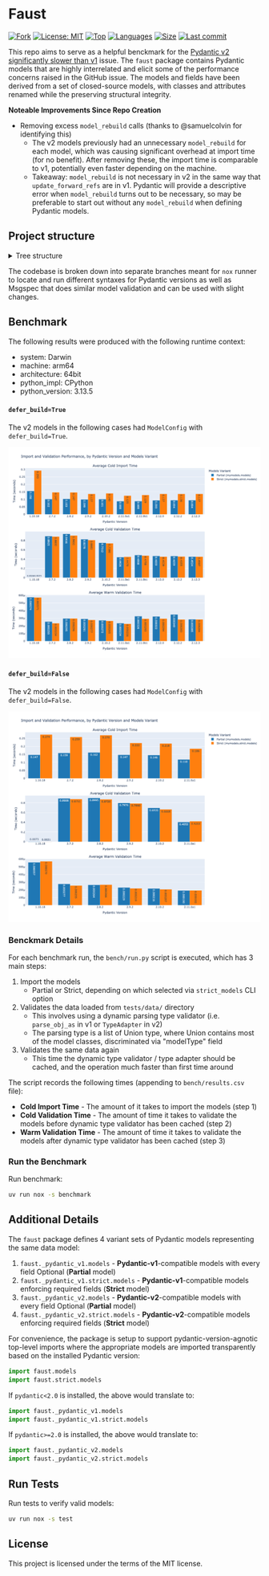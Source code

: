 # Faust

[![Fork](https://img.shields.io/badge/fork-marcodlk/pydantic--v2--startup--perf--bench-beige?logo=github)](https://github.com/marcodlk/pydantic-v2-startup-perf-bench)
[![License: MIT](https://img.shields.io/badge/License-MIT-yellow.svg)](https://github.com/aekasitt/faust/blob/master/LICENSE)
[![Top](https://img.shields.io/github/languages/top/aekasitt/faust)](https://github.com/aekasitt/faust)
[![Languages](https://img.shields.io/github/languages/count/aekasitt/faust)](https://github.com/aekasitt/faust)
[![Size](https://img.shields.io/github/repo-size/aekasitt/faust)](https://github.com/aekasitt/faust)
[![Last commit](https://img.shields.io/github/last-commit/aekasitt/faust/master)](https://github.com/aekasitt/faust)

This repo aims to serve as a helpful benckmark for the [Pydantic v2 significantly slower than v1](https://github.com/pydantic/pydantic/discussions/6748) issue.
The `faust` package contains Pydantic models that are highly interrelated and elicit some of the
performance concerns raised in the GitHub issue. The models and fields have been derived from a set of closed-source
models, with classes and attributes renamed while the preserving structural integrity.

**Noteable Improvements Since Repo Creation**
- Removing excess `model_rebuild` calls (thanks to @samuelcolvin for identifying this)
    - The v2 models previously had an unnecessary `model_rebuild` for each model, which was causing significant overhead at import time (for no benefit). After removing these, the import time is comparable to v1, potentially even faster depending on the machine.
    - Takeaway: `model_rebuild` is not necessary in v2 in the same way that `update_forward_refs` are in v1. Pydantic will provide a descriptive error when `model_rebuild` turns out to be necessary, so may be preferable to start out without any `model_rebuild` when defining Pydantic models.

## Project structure

<details>
  <summary> Tree structure </summary>

  ```
  faust
  ├── src/faust
  │   ├── __init__.py
  │   ├── _compat.py
  │   ├── _datetime.py
  │   ├── _pydantic_v1
  │   │   ├── __init__.py
  │   │   ├── base_model.py
  │   │   ├── models.py
  │   │   └── strict
  │   │       ├── __init__.py
  │   │       └── models.py
  │   │
  │   ├── _pydantic_v2
  │   │   ├── __init__.py
  │   │   ├── base_model.py
  │   │   ├── models.py
  │   │   ├── settings.py
  │   │   └── strict
  │   │       ├── __init__.py
  │   │       └── models.py
  │   │
  │   ├── models.py
  │   ├── strict
  │   │   ├── __init__.py
  │   │   └── models.py
  │   │
  │   └── tools.py
  │
  └── tests
      ├── __init__.py
      ├── data
      │   ├── AnyClass124.json
      │   ├── AnyClass128.json
      │   ├── AnyClass129.json
      │   ├── AnyClass130.json
      │   └── AnyClass132.json
      │
      ├── test_models.py
      └── test_strict_models.py
  ```
</details>

The codebase is broken down into separate branches meant for `nox` runner to locate
and run different syntaxes for Pydantic versions as well as Msgspec that does similar
model validation and can be used with slight changes.

## Benchmark

The following results were produced with the following runtime context:
* system: Darwin
* machine: arm64
* architecture: 64bit
* python_impl: CPython
* python_version: 3.13.5

#### `defer_build=True`

The v2 models in the following cases had `ModelConfig` with `defer_build=True`.

![Benchmark Results Plot, defer_build=true](bench/results-defer-build.png)

#### `defer_build=False`

The v2 models in the following cases had `ModelConfig` with `defer_build=False`.

![Benchmark Results Plot, defer_build=false](bench/results-no-defer-build.png)

### Benckmark Details

For each benchmark run, the `bench/run.py` script is executed, which has 3 main steps:
1. Import the models
    - Partial or Strict, depending on which selected via `strict_models` CLI option
2. Validates the data loaded from `tests/data/` directory
    - This involves using a dynamic parsing type validator (i.e. `parse_obj_as` in v1 or `TypeAdapter` in v2)
    - The parsing type is a list of Union type, where Union contains most of the model classes, discriminated via "modelType" field
3. Validates the same data again
    - This time the dynamic type validator / type adapter should be cached, and the operation much faster than first time around
    
The script records the following times (appending to `bench/results.csv` file):
* **Cold Import Time** - The amount of it takes to import the models (step 1)
* **Cold Validation Time** - The amount of time it takes to validate the models before dynamic type validator has been cached (step 2)
* **Warm Validation Time** - The amount of time it takes to validate the models after dynamic type validator has been cached (step 3)


### Run the Benchmark

Run benchmark:

```bash
uv run nox -s benchmark
```

## Additional Details

The `faust` package defines 4 variant sets of Pydantic models representing the same data model:
1. `faust._pydantic_v1.models` - **Pydantic-v1**-compatible models with every field Optional (**Partial** model)
2. `faust._pydantic_v1.strict.models` - **Pydantic-v1**-compatible models enforcing required fields (**Strict** model)
1. `faust._pydantic_v2.models` - **Pydantic-v2**-compatible models with every field Optional (**Partial** model)
2. `faust._pydantic_v2.strict.models` - **Pydantic-v2**-compatible models enforcing required fields (**Strict** model)

For convenience, the package is setup to support pydantic-version-agnotic top-level imports where the appropriate models are
imported transparently based on the installed Pydantic version:

```python
import faust.models
import faust.strict.models
```

If `pydantic<2.0` is installed, the above would translate to:

```python
import faust._pydantic_v1.models
import faust._pydantic_v1.strict.models
```

If `pydantic>=2.0` is installed, the above would translate to:

```python
import faust._pydantic_v2.models
import faust._pydantic_v2.strict.models
```

## Run Tests

Run tests to verify valid models:

```bash
uv run nox -s test
```


## License

This project is licensed under the terms of the MIT license.
